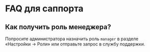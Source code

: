 <!-- Назначение файла: ответы на часто задаваемые вопросы для саппорта. -->

# FAQ для саппорта

## Как получить роль менеджера?

Попросите администратора назначить роль `manager` в разделе «Настройки → Роли»
или отправьте запрос в службу поддержки.
